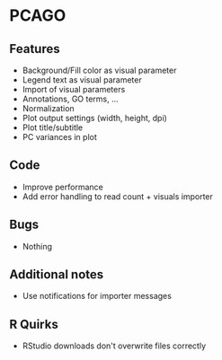 # PCAGO

## Features

* Background/Fill color as visual parameter
* Legend text as visual parameter
* Import of visual parameters
* Annotations, GO terms, ...
* Normalization
* Plot output settings (width, height, dpi)
* Plot title/subtitle
* PC variances in plot

## Code

* Improve performance
* Add error handling to read count + visuals importer

## Bugs

* Nothing

## Additional notes

* Use notifications for importer messages

## R Quirks

* RStudio downloads don't overwrite files correctly
